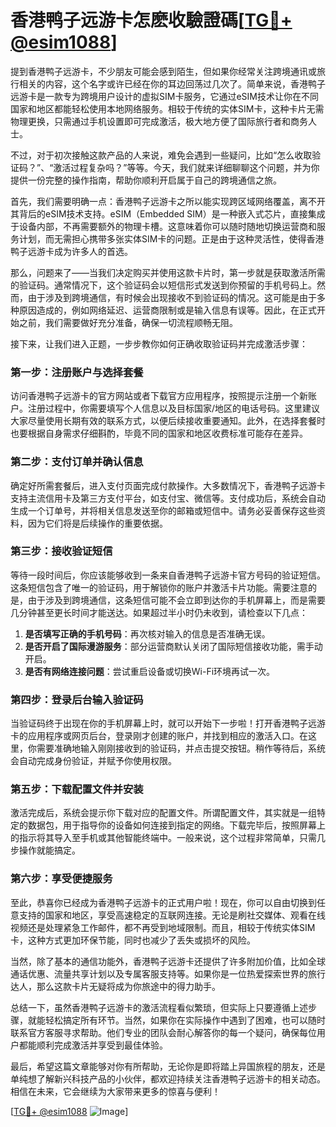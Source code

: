 # 香港鸭子远游卡怎麽收驗證碼[[TG💪+ @esim1088](https://t.me/s/esim1088)]

提到香港鸭子远游卡，不少朋友可能会感到陌生，但如果你经常关注跨境通讯或旅行相关的内容，这个名字或许已经在你的耳边回荡过几次了。简单来说，香港鸭子远游卡是一款专为跨境用户设计的虚拟SIM卡服务，它通过eSIM技术让你在不同国家和地区都能轻松使用本地网络服务。相较于传统的实体SIM卡，这种卡片无需物理更换，只需通过手机设置即可完成激活，极大地方便了国际旅行者和商务人士。

不过，对于初次接触这款产品的人来说，难免会遇到一些疑问，比如“怎么收取验证码？”、“激活过程复杂吗？”等等。今天，我们就来详细聊聊这个问题，并为你提供一份完整的操作指南，帮助你顺利开启属于自己的跨境通信之旅。

首先，我们需要明确一点：香港鸭子远游卡之所以能实现跨区域网络覆盖，离不开其背后的eSIM技术支持。eSIM（Embedded SIM）是一种嵌入式芯片，直接集成于设备内部，不再需要额外的物理卡槽。这意味着你可以随时随地切换运营商和服务计划，而无需担心携带多张实体SIM卡的问题。正是由于这种灵活性，使得香港鸭子远游卡成为许多人的首选。

那么，问题来了——当我们决定购买并使用这款卡片时，第一步就是获取激活所需的验证码。通常情况下，这个验证码会以短信形式发送到你预留的手机号码上。然而，由于涉及到跨境通信，有时候会出现接收不到验证码的情况。这可能是由于多种原因造成的，例如网络延迟、运营商限制或是输入信息有误等。因此，在正式开始之前，我们需要做好充分准备，确保一切流程顺畅无阻。

接下来，让我们进入正题，一步步教你如何正确收取验证码并完成激活步骤：

### 第一步：注册账户与选择套餐

访问香港鸭子远游卡的官方网站或者下载官方应用程序，按照提示注册一个新账户。注册过程中，你需要填写个人信息以及目标国家/地区的电话号码。这里建议大家尽量使用长期有效的联系方式，以便后续接收重要通知。此外，在选择套餐时也要根据自身需求仔细斟酌，毕竟不同的国家和地区收费标准可能存在差异。

### 第二步：支付订单并确认信息

确定好所需套餐后，进入支付页面完成付款操作。大多数情况下，香港鸭子远游卡支持主流信用卡及第三方支付平台，如支付宝、微信等。支付成功后，系统会自动生成一个订单号，并将相关信息发送至你的邮箱或短信中。请务必妥善保存这些资料，因为它们将是后续操作的重要依据。

### 第三步：接收验证短信

等待一段时间后，你应该能够收到一条来自香港鸭子远游卡官方号码的验证短信。这条短信包含了唯一的验证码，用于解锁你的账户并激活卡片功能。需要注意的是，由于涉及到跨境通信，这条短信可能不会立即到达你的手机屏幕上，而是需要几分钟甚至更长时间才能送达。如果超过半小时仍未收到，请检查以下几点：

1. **是否填写正确的手机号码**：再次核对输入的信息是否准确无误。
2. **是否开启了国际漫游服务**：部分运营商默认关闭了国际短信接收功能，需手动开启。
3. **是否有网络连接问题**：尝试重启设备或切换Wi-Fi环境再试一次。

### 第四步：登录后台输入验证码

当验证码终于出现在你的手机屏幕上时，就可以开始下一步啦！打开香港鸭子远游卡的应用程序或网页后台，登录刚才创建的账户，并找到相应的激活入口。在这里，你需要准确地输入刚刚接收到的验证码，并点击提交按钮。稍作等待后，系统会自动完成身份验证，并赋予你使用权限。

### 第五步：下载配置文件并安装

激活完成后，系统会提示你下载对应的配置文件。所谓配置文件，其实就是一组特定的数据包，用于指导你的设备如何连接到指定的网络。下载完毕后，按照屏幕上的指示将其导入至手机或其他智能终端中。一般来说，这个过程非常简单，只需几步操作就能搞定。

### 第六步：享受便捷服务

至此，恭喜你已经成为香港鸭子远游卡的正式用户啦！现在，你可以自由切换到任意支持的国家和地区，享受高速稳定的互联网连接。无论是刷社交媒体、观看在线视频还是处理紧急工作邮件，都不再受到地域限制。而且，相较于传统实体SIM卡，这种方式更加环保节能，同时也减少了丢失或损坏的风险。

当然，除了基本的通信功能外，香港鸭子远游卡还提供了许多附加价值，比如全球通话优惠、流量共享计划以及专属客服支持等。如果你是一位热爱探索世界的旅行达人，那么这款卡片无疑将成为你旅途中的得力助手。

总结一下，虽然香港鸭子远游卡的激活流程看似繁琐，但实际上只要遵循上述步骤，就能轻松搞定所有环节。当然，如果你在实际操作中遇到了困难，也可以随时联系官方客服寻求帮助。他们专业的团队会耐心解答你的每一个疑问，确保每位用户都能顺利完成激活并享受到最佳体验。

最后，希望这篇文章能够对你有所帮助，无论你是即将踏上异国旅程的朋友，还是单纯想了解新兴科技产品的小伙伴，都欢迎持续关注香港鸭子远游卡的相关动态。相信在未来，它会继续为大家带来更多的惊喜与便利！

[[TG💪+ @esim1088](https://t.me/s/esim1088) ![Image](https://i.postimg.cc/4NQfJmqS/Snipaste-2025-05-13-00-14-12.png)]